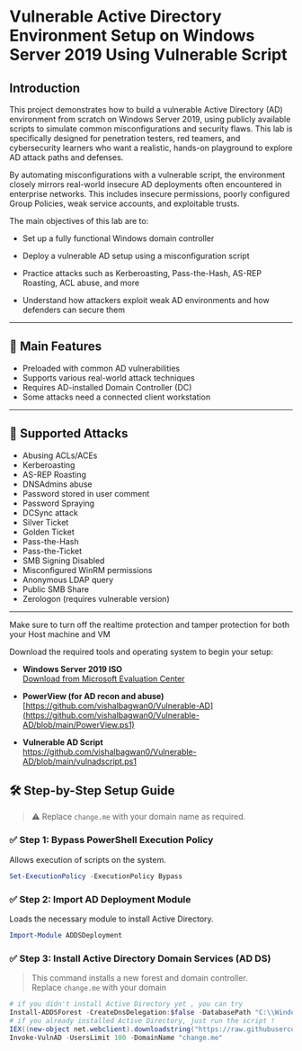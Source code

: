 # Vulnerable Active Directory Environment Setup on Windows Server 2019 Using Vulnerable Script
## Introduction
This project demonstrates how to build a vulnerable Active Directory (AD) environment from scratch on Windows Server 2019, using publicly available scripts to simulate common misconfigurations and security flaws. This lab is specifically designed for penetration testers, red teamers, and cybersecurity learners who want a realistic, hands-on playground to explore AD attack paths and defenses.

By automating misconfigurations with a vulnerable script, the environment closely mirrors real-world insecure AD deployments often encountered in enterprise networks. This includes insecure permissions, poorly configured Group Policies, weak service accounts, and exploitable trusts.

The main objectives of this lab are to:

 - Set up a fully functional Windows domain controller

 - Deploy a vulnerable AD setup using a misconfiguration script

 - Practice attacks such as Kerberoasting, Pass-the-Hash, AS-REP Roasting, ACL abuse, and more

 - Understand how attackers exploit weak AD environments and how defenders can secure them

---

## 🔐 Main Features

- Preloaded with common AD vulnerabilities
- Supports various real-world attack techniques
- Requires AD-installed Domain Controller (DC)
- Some attacks need a connected client workstation

---

## 🎯 Supported Attacks

- Abusing ACLs/ACEs  
- Kerberoasting  
- AS-REP Roasting  
- DNSAdmins abuse  
- Password stored in user comment  
- Password Spraying  
- DCSync attack  
- Silver Ticket  
- Golden Ticket  
- Pass-the-Hash  
- Pass-the-Ticket  
- SMB Signing Disabled  
- Misconfigured WinRM permissions  
- Anonymous LDAP query  
- Public SMB Share  
- Zerologon (requires vulnerable version)

---

Make sure to turn off the realtime protection and tamper protection for both your Host machine and VM

Download the required tools and operating system to begin your setup:

- **Windows Server 2019 ISO**  
  [Download from Microsoft Evaluation Center](https://www.microsoft.com/en-in/evalcenter/evaluate-windows-server-2019)

- **PowerView (for AD recon and abuse)**  
[https://github.com/vishalbagwan0/Vulnerable-AD](https://github.com/vishalbagwan0/Vulnerable-AD/blob/main/PowerView.ps1)
- **Vulnerable AD Script**  
https://github.com/vishalbagwan0/Vulnerable-AD/blob/main/vulnadscript.ps1


## 🛠️ Step-by-Step Setup Guide

> ⚠️ Replace `change.me` with your domain name as required.

### ✅ Step 1: Bypass PowerShell Execution Policy

Allows execution of scripts on the system.

```powershell
Set-ExecutionPolicy -ExecutionPolicy Bypass
```
### ✅ Step 2: Import AD Deployment Module

Loads the necessary module to install Active Directory.

```powershell
Import-Module ADDSDeployment
```

### ✅ Step 3: Install Active Directory Domain Services (AD DS)

> This command installs a new forest and domain controller.  
> Replace `change.me` with your domain

```powershell
# if you didn't install Active Directory yet , you can try 
Install-ADDSForest -CreateDnsDelegation:$false -DatabasePath "C:\\Windows\\NTDS" -DomainMode "7" -DomainName "change.me" -DomainNetbiosName "change" -ForestMode "7" -InstallDns:$true -LogPath "C:\\Windows\\NTDS" -NoRebootOnCompletion:$false -SysvolPath "C:\\Windows\\SYSVOL" -Force:$true
# if you already installed Active Directory, just run the script !
IEX((new-object net.webclient).downloadstring("https://raw.githubusercontent.com/WaterExecution/vulnerable-AD-plus/master/vulnadplus.ps1"));
Invoke-VulnAD -UsersLimit 100 -DomainName "change.me"
```

